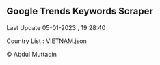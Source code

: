 

## Google Trends Keywords Scraper 
 
Last Update 05-01-2023 , 19:28:40

Country List :
VIETNAM.json



© Abdul Muttaqin 
